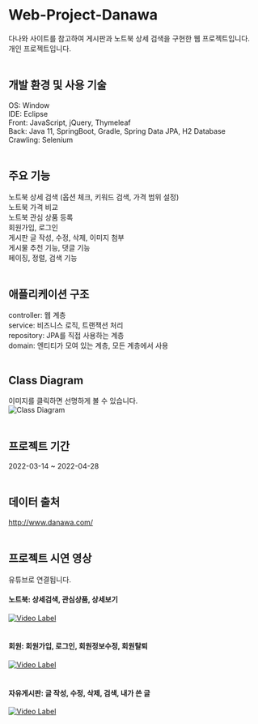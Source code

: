 # Web-Project-Danawa
다나와 사이트를 참고하여 게시판과 노트북 상세 검색을 구현한 웹 프로젝트입니다.  
개인 프로젝트입니다.
</br></br>
  
## 개발 환경 및 사용 기술
OS: Window  
IDE: Eclipse  
Front: JavaScript, jQuery, Thymeleaf  
Back: Java 11, SpringBoot, Gradle, Spring Data JPA, H2 Database  
Crawling: Selenium
</br></br>

## 주요 기능
노트북 상세 검색 (옵션 체크, 키워드 검색, 가격 범위 설정)  
노트북 가격 비교  
노트북 관심 상품 등록  
회원가입, 로그인  
게시판 글 작성, 수정, 삭제, 이미지 첨부  
게시물 추천 기능, 댓글 기능  
페이징, 정렬, 검색 기능
</br></br>

## 애플리케이션 구조
controller: 웹 계층  
service: 비즈니스 로직, 트랜잭션 처리  
repository: JPA를 직접 사용하는 계층  
domain: 엔티티가 모여 있는 계층, 모든 계층에서 사용
</br></br>

## Class Diagram
이미지를 클릭하면 선명하게 볼 수 있습니다.  
![Class Diagram](https://user-images.githubusercontent.com/103295635/165959951-dfc5db07-1647-47b7-9b34-417c2d86300f.jpg)
<br/><br/>

## 프로젝트 기간
2022-03-14 ~ 2022-04-28
</br></br>
   
## 데이터 출처
http://www.danawa.com/
<br/><br/>

## 프로젝트 시연 영상
유튜브로 연결됩니다.
#### 노트북: 상세검색, 관심상품, 상세보기
[![Video Label](http://img.youtube.com/vi/bZnr_pLLitg/0.jpg)](https://youtu.be/bZnr_pLLitg)
<br/><br/>
#### 회원: 회원가입, 로그인, 회원정보수정, 회원탈퇴
[![Video Label](http://img.youtube.com/vi/mlndTOWwJME/0.jpg)](https://youtu.be/mlndTOWwJME)
<br/><br/>
#### 자유게시판: 글 작성, 수정, 삭제, 검색, 내가 쓴 글
[![Video Label](http://img.youtube.com/vi/Hxb9mSJKvJk/0.jpg)](https://youtu.be/Hxb9mSJKvJk)
